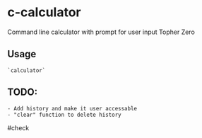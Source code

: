 # c-calculator
Command line calculator with prompt for user input
Topher Zero

## Usage
    `calculator`

## TODO:
    - Add history and make it user accessable
    - "clear" function to delete history

#check
